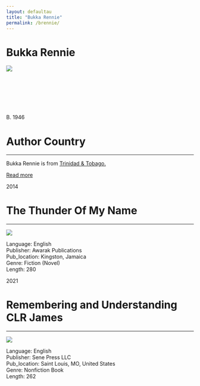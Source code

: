 ```yaml
---
layout: defaultau
title: "Bukka Rennie"
permalink: /brennie/
---
```

<!-- partial:index.partial.html -->
<div class="content">
    <h1>Bukka Rennie</h1>
    <div class="quote">
        <div><img src="https://andrewbukkarennie.com/wp-content/uploads/2021/08/1.png" class="logo"></div>
    </div>
    <div class="timeline">
        <div style="padding-bottom:100px;"></div>
        <div class="block">
            <div class="date right"><p class="right">B. 1946</p></div>
            <div class="dot"></div>
            <div class="left first">
            <div class="author_country">
                <h1>Author Country</h1><hr>
          <div class="aclocation">  <p>Bukka Rennie is from <a href="{{ site.baseurl }}/3">Trinidad & Tobago.</a></p> </div>
                <div class="acreadmore"><a href="#" target="_blank">Read more</a></div>
            </div>
            </div>
        </div>
        <div class="block">
            <div class="date left"><p class="left">2014</p></div>
            <div class="dot"></div>
            <div class="right">
                <h1>The Thunder Of My Name</h1><hr>
                <p><img src="https://m.media-amazon.com/images/I/514ef516+mL._SX337_BO1,204,203,200_.jpg"></p>
                <p>
                Language: English<br/>
                Publisher: Awarak Publications<br/>
                Pub_location: Kingston, Jamaica<br/>
                Genre: Fiction (Novel)<br/>
                Length: 280<br/>                   </p>
            </div>
        </div>
 	  <div class="block">
            <div class="date left"><p class="left">2021</p></div>
            <div class="dot"></div>
            <div class="right">
                <h1>Remembering and Understanding CLR James</h1><hr>
                <p><img src="https://andrewbukkarennie.com/wp-content/uploads/2021/07/Untitled.png"></p>
                <p>
                Language: English<br/>
                Publisher: Sene Press LLC<br/>
                Pub_location: Saint Louis, MO, United States<br/>
                Genre: Nonfiction Book<br/>
                Length: 262<br/>                   </p>
            </div>
        </div>
